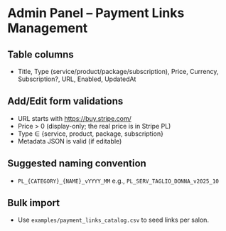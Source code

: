 # Admin Panel – Payment Links Management

## Table columns
- Title, Type (service/product/package/subscription), Price, Currency, Subscription?, URL, Enabled, UpdatedAt

## Add/Edit form validations
- URL starts with https://buy.stripe.com/
- Price > 0 (display-only; the real price is in Stripe PL)
- Type ∈ {service, product, package, subscription}
- Metadata JSON is valid (if editable)

## Suggested naming convention
- `PL_{CATEGORY}_{NAME}_vYYYY_MM` e.g., `PL_SERV_TAGLIO_DONNA_v2025_10`

## Bulk import
- Use `examples/payment_links_catalog.csv` to seed links per salon.
